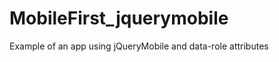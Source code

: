 MobileFirst_jquerymobile
========================

Example of an app using jQueryMobile and data-role attributes
